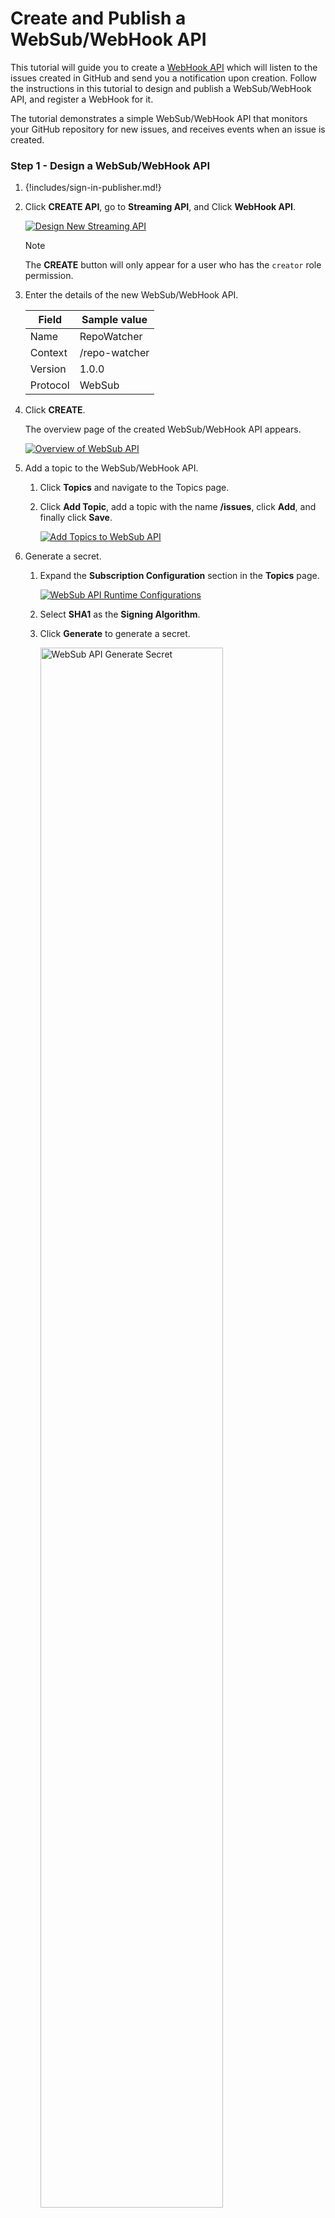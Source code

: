 # Create and Publish a WebSub/WebHook API

This tutorial will guide you to create a [WebHook API]({{base_path}}/use-cases/streaming-usecase/create-streaming-api/create-a-websub-streaming-api) which will listen to the issues created in GitHub and send you 
a notification upon creation. Follow the instructions in this tutorial to design and publish a WebSub/WebHook API, and 
register a WebHook for it.

The tutorial demonstrates a simple WebSub/WebHook API that monitors your GitHub repository for new issues, and receives events when an issue is created.

### Step 1 - Design a WebSub/WebHook API

1.  {!includes/sign-in-publisher.md!}

2.  Click **CREATE API**, go to **Streaming API**, and Click **WebHook API**.

    [![Design New Streaming API]({{base_path}}/assets/img/design/create-api/streaming-api/design-new-streaming-api.png)]({{base_path}}/assets/img/design/create-api/streaming-api/design-new-streaming-api.png)

    <html><div class="admonition note">
      <p class="admonition-title">Note</p>
      <p>The <b>CREATE</b> button will only appear for a user who has the <code>creator</code> role permission.</p>
      </div>
    </html>

3.  Enter the details of the new WebSub/WebHook API.

     <table>
     <thead>
     <tr>
     <th><b>Field</b></th>
     <th><b>Sample value</b></th>
     </tr>
     </thead>
     <tbody>
     <tr>
     <td>Name</td>
     <td>RepoWatcher</td>
     </tr>
     <tr>
     <td>Context</td>
     <td>/repo-watcher</td>
     </tr>
     <tr>
     <td>Version</td>
     <td>1.0.0</td>
     </tr>
     <tr>
     <td>Protocol</td>
     <td>WebSub</td>
     </tr>
     </tbody>
     </table>

4.  Click **CREATE**. 

     The overview page of the created WebSub/WebHook API appears.

     [![Overview of WebSub API]({{base_path}}/assets/img/tutorials/streaming-api/websub-api-overview.png)]({{base_path}}/assets/img/tutorials/streaming-api/websub-api-overview.png)

5. Add a topic to the WebSub/WebHook API.

     1. Click **Topics** and navigate to the Topics page.

     2. Click **Add Topic**, add a topic with the name **/issues**, click **Add**, and finally click **Save**.

           [![Add Topics to WebSub API]({{base_path}}/assets/img/tutorials/streaming-api/websub-api-add-topic.png)]({{base_path}}/assets/img/tutorials/streaming-api/websub-api-add-topic.png)

6. Generate a secret.
     
      1. Expand the **Subscription Configuration** section in the **Topics** page.

           [![WebSub API Runtime Configurations]({{base_path}}/assets/img/tutorials/streaming-api/websub-api-runtime-configurations.png)]({{base_path}}/assets/img/tutorials/streaming-api/websub-api-runtime-configurations.png)

      2. Select **SHA1** as the **Signing Algorithm**.
     
      3. Click **Generate** to generate a secret.

           <a href="{{base_path}}/assets/img/tutorials/streaming-api/websub-api-generate-secret.png"><img src="{{base_path}}/assets/img/tutorials/streaming-api/websub-api-generate-secret.png" width="80%" alt="WebSub API Generate Secret"></a>

      4. Copy the generated secret. 
      
           Let's refer to the generated secret as `[generated_secret]`.

      5. Click **Save**.

7. Attach business plans to the WebSub/WebHook API.

      1. Click **Subscriptions** and navigate to the Business Plans page.

      2. Select **AsyncWHGold** and click on **Save**.

           <a href="{{base_path}}/assets/img/tutorials/streaming-api/websub-api-subscriptions.png"><img src="{{base_path}}/assets/img/tutorials/streaming-api/websub-api-subscriptions.png" width="80%" alt="Subscriptions of Websub API"></a>

Now, you have created and configured the WebSub API (WebHook API) successfully.

### Step 2 - Forward a Public URL

A public URL should be forwarded to `localhost:9021`, so that your local server can be accessible to the WebHook provider (GitHub). [ngrok](https://ngrok.com) can be used for this purpose.

1. Download [ngrok](https://ngrok.com/download), and start it. 

      This will forward a public URL to `localhost:9021`.

     ```sh
     ./ngrok http 9021
     ```

2. Copy the HTTP URL that is forwarded to `http://localhost:9021`, as shown in ngrok's terminal. 

      In the following example, it is `http://3b1*******c9.ngrok.io`.

     ``` string
     Forwarding                    http://3b1*******c9.ngrok.io -> http://localhost:9021
     Forwarding                    https://3b1*******c9.ngrok.io -> http://localhost:9021
     ```

### Step 3 - Add a WebHook to your GitHub Repository

<div class="admonition note">
     <p class="admonition-title">Note</p>
     <p>You can use an existing GitHub repository of yours, or create a new one for this purpose.</p>
</div>

1. Go to **Settings** of your GitHub repository.

2. Click **WebHooks**, navigate to the WebHooks page, and click **Add WebHook**.

      [![GitHub Webhooks Page]({{base_path}}/assets/img/tutorials/streaming-api/github-webhooks-page.png)]({{base_path}}/assets/img/tutorials/streaming-api/github-webhooks-page.png)

3. Configure the WebHook.

     1. Go back to the WSO2 API Publisher, click **Topics** to navigate to the Topics page, and expand the **/issues** topic. 
     
     2. Copy the **Callback URL**.

          ```string
          https://{GATEWAY_HOST}:9021/repo-watcher/1.0.0/webhooks_events_receiver_resource?topic=/issues
          ```

     3. Go back to your GitHub repository's **WebHooks** page. 
      
           Provide the following values.

          <table>
          <thead>
          <tr>
          <th><b>Field</b></th>
          <th><b>Value</b></th>
          </tr>
          </thead>
          <tbody>
          <tr>
          <td>Payload URL</td>
          <td>
          <code>http://3b1*******c9.ngrok.io/repo-watcher/1.0.0/webhooks_events_receiver_resource?topic=/issues</code>
          <p>This is obtained by replacing <code>https://{GATEWAY_HOST}:9021</code> part of the **/issues** topic's <b>Callback URL</b>, with the forwarding HTTP URL from ngrock (For example, <code>http://3b1*******c9.ngrok.io</code>). </p>
          </td>
          </tr>
          <tr>
          <td>Content type</td>
          <td>application/json</td>
          </tr>
          <tr>
          <td>Secret</td>
          <td>
          <code>`[generated_secret]`</code>
          <p>This is the secret you obtained from the <b>Subscription Configuration</b> section of the WebSub/WebHook API's <b>Topics</b>.</p>
          </td>
          </tr>
          <tr>
          <td>Which events would you like to trigger this WebHook?</td>
          <td>
          <p>Select <b>Let me select individual events</b>, and check <b>Issues</b>.</p>
          </td>
          </tr>
          </tbody>
          </table>

          [![GitHub Select Event Type]({{base_path}}/assets/img/tutorials/streaming-api/github-webhooks-select-issues.png)]({{base_path}}/assets/img/tutorials/streaming-api/github-webhooks-select-issues.png)

     3. Click **Add WebHook**.


### Step 4 - Publish the WebSub/WebHook API

1. Go to WSO2 API Publisher. 

2. Click **Lifecycle** to navigate to the API lifecycle.

3. Click **PUBLISH** to publish the API to the API Developer Portal.

4. Click **Deployments** to navigate to the Deployments page.

5. Click **Deploy New Revision**. 

6. Select **Production and Sandbox**, choose **localhost** as the VHost, and click on **Deploy**.

      <a href="{{base_path}}/assets/img/tutorials/streaming-api/streaming-api-deploy-new-revision.png"><img src="{{base_path}}/assets/img/tutorials/streaming-api/streaming-api-deploy-new-revision.png" width="80%" alt="Deploy New Revision"></a>

### Step 5 - Create a Callback URL

1. Go to [https://webhook.site.org](https://webhook.site).

2. Click **New**, leave the default values, and click **Create**. 

      A unique URL will be created for you. 

     [![Create Callback URL]({{base_path}}/assets/img/tutorials/streaming-api/websub-api-create-callback-url.png)]({{base_path}}/assets/img/tutorials/streaming-api/websub-api-create-callback-url.png)

3. Click **Copy to clipboard** which is next to **Your unique URL**.

      [![Copy Callback URL]({{base_path}}/assets/img/tutorials/streaming-api/websub-api-copy-callback-url.png)]({{base_path}}/assets/img/tutorials/streaming-api/websub-api-copy-callback-url.png)

4. URL-encode the unique URL that you copied. 

      Let's refer to the URL-encode unique URL as `[encoded_hub_callback]`.

5. Leave the webpage open as you will need to come back to it again.

### Step 6 - Invoke the WebSub/WebHook API

1. {!includes/sign-in-devportal.md!}

2. Click on the WebSub/WebHook API. 

      The API overview appears.

3. Subscribe to the API.

    1. Click **Subscriptions** to go to the Subscriptions page and click **SUBSCRIPTION & KEY GENERATION WIZARD**.
    
           This wizard takes you through the steps of creating a new application, subscribing, generating keys, and generating an access token to invoke the API. 

           <div class="admonition note">
           <p class="admonition-title">Note</p>
           <p> 
           You can use any application (e.g., JWT or OAuth) to subscribe to the API.
           </p>
           </div>

           [![Key Generation Wizard]({{base_path}}/assets/img/tutorials/streaming-api/streaming-api-key-generation-wizard.png)]({{base_path}}/assets/img/tutorials/streaming-api/streaming-api-key-generation-wizard.png)

    2. Copy the authorization token that appears, and click **FINISH**.

         [![Authorization Token]({{base_path}}/assets/img/tutorials/streaming-api/streaming-api-subscription-token.png)]({{base_path}}/assets/img/tutorials/streaming-api/streaming-api-subscription-token.png)

4. Try out the operations.

     1. Subscribe to the **/issues** topic.

          1. Subscribe the callback URL with the **/issues** topic by executing the following cURL command. 
     
                Replace `[encoded_hub_callback]` and `accesstoken` with the values you have obtained.

               ``` bash
               curl -X POST 'http://localhost:8280/repo-watcher/1.0.0?hub.callback=[encoded_hub_callback]&hub.mode=subscribe&hub.secret=newValue&hub.lease_seconds=50000000&hub.topic=/issues' -H "Authorization: Bearer [accesstoken]"
               ```
     
           2. Click **Subscriptions** to go to the Subscriptions page of your application in the Developer Portal. 
     
           3. Click the WebSub API's subscription entry.
           
                This will list down the subscription that you just made.
     
           4. Go to your GitHub repo and create a new issue. 
               
                This will trigger the GitHub WebHook you have created.
     
           5. Go back to the webpage at [https://webhook.site.org](https://webhook.site), where you created the callback URL. 
     
                A new request which denotes the issue creation would have appeared.

               [![Received Event]({{base_path}}/assets/img/tutorials/streaming-api/websub-api-received-event.png)]({{base_path}}/assets/img/tutorials/streaming-api/websub-api-received-event.png)
     
     2. Unsubscribe from the **/issues** topic.

           Unsubscribe the callback URL from the **/issues** topic by executing the following cURL command. 
           
           Replace `[encoded_hub_callback]` and `accesstoken` with the values you have obtained.

          ``` bash
          curl -X POST 'http://localhost:8280/repo-watcher/1.0.0?hub.callback=[encoded_hub_callback]&hub.mode=unsubscribe&hub.secret=newValue&hub.lease_seconds=50000000&hub.topic=/issues' -H "Authorization: Bearer [accesstoken]"
          ```

You have successfully created and published your first WebSub/WebHook API, subscribed to it, obtained an access token for testing, created a subscription to a WebHook, and tested your API with the access token.

!!! note
    WSO2 API Manager also supports subscription requests with `application/x-www-form-urlencoded` content type, which adheres to the standards specified by [W3C](https://www.w3.org/TR/websub/). This allows you to pass the hub parameters in the request body by passing them as form data. API Manager also supports optional subscriber verification of intent for this type of requests. This can be enabled by adding the property `enableSubscriberVerification` with the value set to `true` at the Publisher Portal. The default value is set to `false`. In later versions this can be directly enabled by WebSub Configurations in API Configurations panel.
